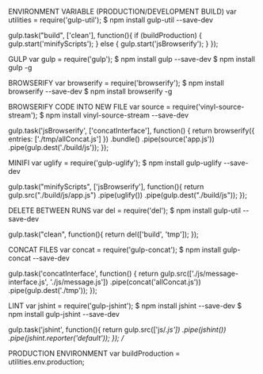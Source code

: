 ENVIRONMENT VARIABLE (PRODUCTION/DEVELOPMENT BUILD)
var utilities = require('gulp-util');
$ npm install gulp-util --save-dev

  gulp.task("build", ['clean'], function(){
    if (buildProduction) {
      gulp.start('minifyScripts');
    } else {
      gulp.start('jsBrowserify');
    }
  });

GULP
var gulp = require('gulp');
$ npm install gulp --save-dev
$ npm install gulp -g

BROWSERIFY
var browserify = require('browserify');
$ npm install browserify --save-dev
$ npm install browserify -g

BROWSERIFY CODE INTO NEW FILE
var source = require('vinyl-source-stream');
$ npm install vinyl-source-stream --save-dev

  gulp.task('jsBrowserify', ['concatInterface'], function() {
    return browserify({ entries: ['./tmp/allConcat.js'] })
      .bundle()
      .pipe(source('app.js'))
      .pipe(gulp.dest('./build/js'));
  });


MINIFI
var uglify = require('gulp-uglify');
$ npm install gulp-uglify --save-dev

  gulp.task("minifyScripts", ['jsBrowserify'], function(){
  return gulp.src("./build/js/app.js")
    .pipe(uglify())
    .pipe(gulp.dest("./build/js"));
  });

DELETE BETWEEN RUNS
var del = require('del');
$ npm install gulp-util --save-dev

  gulp.task("clean", function(){
    return del(['build', 'tmp']);
  });

CONCAT FILES
var concat = require('gulp-concat');
$ npm install gulp-concat --save-dev

gulp.task('concatInterface', function() {
  return gulp.src(['./js/message-interface.js', './js/message.js'])
    .pipe(concat('allConcat.js'))
    .pipe(gulp.dest('./tmp'));
  });

LINT
var jshint = require('gulp-jshint');
$ npm install jshint --save-dev
$ npm install gulp-jshint --save-dev

  gulp.task('jshint', function(){
    return gulp.src(['js/*.js'])
      .pipe(jshint())
      .pipe(jshint.reporter('default'));
  });
/*

PRODUCTION ENVIRONMENT
var buildProduction = utilities.env.production;

